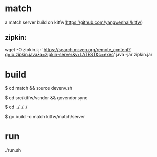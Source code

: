 # match
 a match server build on kitfw(https://github.com/yangwenhai/kitfw)

## zipkin:
wget -O zipkin.jar 'https://search.maven.org/remote_content?g=io.zipkin.java&a=zipkin-server&v=LATEST&c=exec'
java -jar zipkin.jar   

# build  

$ cd match  && source devenv.sh

$ cd src/kitfw/vendor && govendor sync

$ cd ../../../

$ go build -o match kitfw/match/server


# run

./run.sh


